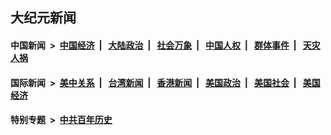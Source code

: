 ## 大纪元新闻

#### 中国新闻 &nbsp;>&nbsp; [中国经济](indexes/ncid283/README.md?10131245) &nbsp;| &nbsp; [大陆政治](indexes/ncid277/README.md?10131245) &nbsp;| &nbsp; [社会万象](indexes/ncid282/README.md?10131245) &nbsp;| &nbsp; [中国人权](indexes/ncid278/README.md?10131245) &nbsp;| &nbsp; [群体事件](indexes/ncid279/README.md?10131245) &nbsp;| &nbsp; [天灾人祸](indexes/ncid280/README.md?10131245)

#### 国际新闻 &nbsp;>&nbsp; [美中关系](indexes/nf1412576/README.md?10131245) &nbsp;| &nbsp; [台湾新闻](indexes/ncid1349361/README.md?10131245) &nbsp;| &nbsp; [香港新闻](indexes/ncid1349362/README.md?10131245) &nbsp;| &nbsp; [美国政治](indexes/ncid1078159/README.md?10131245) &nbsp;| &nbsp; [美国社会](indexes/ncid1078160/README.md?10131245) &nbsp;| &nbsp; [美国经济](indexes/ncid1078158/README.md?10131245)

#### 特别专题 &nbsp;>&nbsp; [中共百年历史](https://github.com/epoch-news/epoch-special/blob/master/README.md?10131245)  
